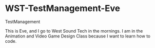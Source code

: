 # WST-TestManagement-Eve
TestManagement


This is Eve, and I go to West Sound Tech in the mornings. I am in the Animation and Video Game Design Class because I want to learn how to code. 
